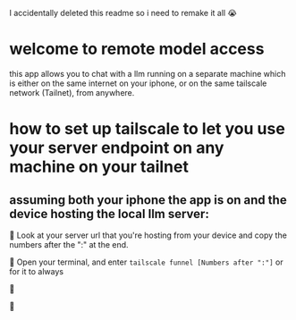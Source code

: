 I accidentally deleted this readme so i need to remake it all 😭
# welcome to remote model access
this app allows you to chat with a llm running on a separate machine which is either on the same internet on your iphone, or on the same tailscale network (Tailnet), from anywhere.
# how to set up tailscale to let you use your server endpoint on any machine on your tailnet
## assuming both your iphone the app is on and the device hosting the local llm server:

📡 Look at your server url that you're hosting from your device and copy the numbers after the ":" at the end.

📡 Open your terminal, and enter ```tailscale funnel [Numbers after ":"]``` or for it to always 

📡 

📡 

